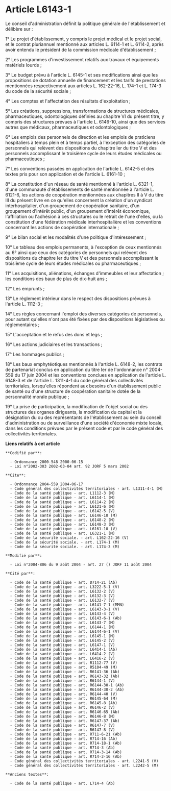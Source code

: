# Article L6143-1

Le conseil d'administration définit la politique générale de l'établissement et délibère sur :

1° Le projet d'établissement, y compris le projet médical et le projet social, et le contrat pluriannuel mentionné aux
articles L. 6114-1 et L. 6114-2, après avoir entendu le président de la commission médicale d'établissement ;

2° Les programmes d'investissement relatifs aux travaux et équipements matériels lourds ;

3° Le budget prévu à l'article L. 6145-1 et ses modifications ainsi que les propositions de dotation annuelle de financement
et les tarifs de prestations mentionnées respectivement aux articles L. 162-22-16, L. 174-1 et L. 174-3 du code de la
sécurité sociale ;

4° Les comptes et l'affectation des résultats d'exploitation ;

5° Les créations, suppressions, transformations de structures médicales, pharmaceutiques, odontologiques définies au chapitre
VI du présent titre, y compris des structures prévues à l'article L. 6146-10, ainsi que des services autres que médicaux,
pharmaceutiques et odontologiques ;

6° Les emplois des personnels de direction et les emplois de praticiens hospitaliers à temps plein et à temps partiel, à
l'exception des catégories de personnels qui relèvent des dispositions du chapitre Ier du titre V et des personnels
accomplissant le troisième cycle de leurs études médicales ou pharmaceutiques ;

7° Les conventions passées en application de l'article L. 6142-5 et des textes pris pour son application et de l'article L.
6161-10 ;

8° La constitution d'un réseau de santé mentionné à l'article L. 6321-1, d'une communauté d'établissements de santé
mentionnée à l'article L. 6121-6, les actions de coopération mentionnées aux chapitres II à V du titre III du présent livre
en ce qu'elles concernent la création d'un syndicat interhospitalier, d'un groupement de coopération sanitaire, d'un
groupement d'intérêt public, d'un groupement d'intérêt économique, l'affiliation ou l'adhésion à ces structures ou le retrait
de l'une d'elles, ou la constitution d'une fédération médicale interhospitalière et les conventions concernant les actions de
coopération internationale ;

9° Le bilan social et les modalités d'une politique d'intéressement ;

10° Le tableau des emplois permanents, à l'exception de ceux mentionnés au 6° ainsi que ceux des catégories de personnels qui
relèvent des dispositions du chapitre Ier du titre V et des personnels accomplissant le troisième cycle de leurs études
médicales ou pharmaceutiques ;

11° Les acquisitions, aliénations, échanges d'immeubles et leur affectation ; les conditions des baux de plus de dix-huit
ans ;

12° Les emprunts ;

13° Le règlement intérieur dans le respect des dispositions prévues à l'article L. 1112-3 ;

14° Les règles concernant l'emploi des diverses catégories de personnels, pour autant qu'elles n'ont pas été fixées par des
dispositions législatives ou réglementaires ;

15° L'acceptation et le refus des dons et legs ;

16° Les actions judiciaires et les transactions ;

17° Les hommages publics ;

18° Les baux emphytéotiques mentionnés à l'article L. 6148-2, les contrats de partenariat conclus en application du titre Ier
de l'ordonnance n° 2004-559 du 17 juin 2004 et les conventions conclues en application de l'article L. 6148-3 et de l'article
L. 1311-4-1 du code général des collectivités territoriales, lorsqu'elles répondent aux besoins d'un établissement public de
santé ou d'une structure de coopération sanitaire dotée de la personnalité morale publique ;

19° La prise de participation, la modification de l'objet social ou des structures des organes dirigeants, la modification du
capital et la désignation du ou des représentants de l'établissement au sein du conseil d'administration ou de surveillance
d'une société d'économie mixte locale, dans les conditions prévues par le présent code et par le code général des
collectivités territoriales.

**Liens relatifs à cet article**

	**Codifié par**:

	  - Ordonnance 2000-548 2000-06-15
	  - Loi n°2002-303 2002-03-04 art. 92 JORF 5 mars 2002

	**Cite**:

	  - Ordonnance 2004-559 2004-06-17
	  - Code général des collectivités territoriales - art. L1311-4-1 (M)
	  - Code de la santé publique - art. L1112-3 (M)
	  - Code de la santé publique - art. L6114-1 (M)
	  - Code de la santé publique - art. L6114-2 (M)
	  - Code de la santé publique - art. L6121-6 (M)
	  - Code de la santé publique - art. L6142-5 (V)
	  - Code de la santé publique - art. L6146-10 (M)
	  - Code de la santé publique - art. L6148-2 (M)
	  - Code de la santé publique - art. L6148-3 (M)
	  - Code de la santé publique - art. L6161-10 (V)
	  - Code de la santé publique - art. L6321-1 (M)
	  - Code de la sécurité sociale. - art. L162-22-16 (V)
	  - Code de la sécurité sociale. - art. L174-1 (M)
	  - Code de la sécurité sociale. - art. L174-3 (M)

	**Modifié par**:

	  - Loi n°2004-806 du 9 août 2004 - art. 27 () JORF 11 août 2004

	**Cité par**:

	  - Code de la santé publique - art. D714-21 (Ab)
	  - Code de la santé publique - art. L3222-5-1 (V)
	  - Code de la santé publique - art. L6132-2 (V)
	  - Code de la santé publique - art. L6132-3 (V)
	  - Code de la santé publique - art. L6132-7 (V)
	  - Code de la santé publique - art. L6141-7-1 (MMN)
	  - Code de la santé publique - art. L6143-3-1 (V)
	  - Code de la santé publique - art. L6143-4 (V)
	  - Code de la santé publique - art. L6143-6-1 (Ab)
	  - Code de la santé publique - art. L6143-7 (M)
	  - Code de la santé publique - art. L6144-1 (M)
	  - Code de la santé publique - art. L6144-6-1 (V)
	  - Code de la santé publique - art. L6145-1 (M)
	  - Code de la santé publique - art. L6145-2 (V)
	  - Code de la santé publique - art. L6147-1 (V)
	  - Code de la santé publique - art. L6414-1 (Ab)
	  - Code de la santé publique - art. L6414-2 (V)
	  - Code de la santé publique - art. L6416-2 (V)
	  - Code de la santé publique - art. R1112-77 (V)
	  - Code de la santé publique - art. R5104-49 (M)
	  - Code de la santé publique - art. R6141-36 (Ab)
	  - Code de la santé publique - art. R6143-32 (Ab)
	  - Code de la santé publique - art. R6144-1 (V)
	  - Code de la santé publique - art. R6144-30-1 (Ab)
	  - Code de la santé publique - art. R6144-30-2 (Ab)
	  - Code de la santé publique - art. R6144-40 (V)
	  - Code de la santé publique - art. R6145-64 (M)
	  - Code de la santé publique - art. R6145-8 (Ab)
	  - Code de la santé publique - art. R6146-2 (V)
	  - Code de la santé publique - art. R6146-65 (Ab)
	  - Code de la santé publique - art. R6146-8 (M)
	  - Code de la santé publique - art. R6147-37 (Ab)
	  - Code de la santé publique - art. R6147-7 (V)
	  - Code de la santé publique - art. R6147-8 (V)
	  - Code de la santé publique - art. R711-6-21 (Ab)
	  - Code de la santé publique - art. R714-16 (Ab)
	  - Code de la santé publique - art. R714-18-1 (Ab)
	  - Code de la santé publique - art. R714-3 (Ab)
	  - Code de la santé publique - art. R714-3-14 (Ab)
	  - Code de la santé publique - art. R714-3-16 (Ab)
	  - Code général des collectivités territoriales - art. L2241-5 (V)
	  - Code général des collectivités territoriales - art. L2242-5 (M)

	**Anciens textes**:

	  - Code de la santé publique - art. L714-4 (Ab)
